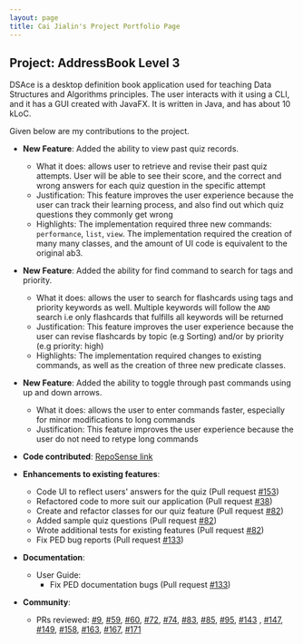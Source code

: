 ```yaml
---
layout: page
title: Cai Jialin's Project Portfolio Page
---
```


## Project: AddressBook Level 3

DSAce is a desktop definition book application used for teaching Data Structures and Algorithms principles. The user interacts with it using a CLI, and it has a GUI created with JavaFX.
It is written in Java, and has about 10 kLoC.

Given below are my contributions to the project.

* **New Feature**: Added the ability to view past quiz records.
  * What it does: allows user to retrieve and revise their past quiz attempts. User will be able to see their score, and the correct and wrong answers
  for each quiz question in the specific attempt
  * Justification: This feature improves the user experience because the user can track their learning process, and also find out which quiz questions
  they commonly get wrong
  * Highlights: The implementation required three new commands: `performance`, `list`, `view`. The implementation required the creation of many many classes, and
    the amount of UI code is equivalent to the original ab3.

* **New Feature**: Added the ability for find command to search for tags and priority.
  * What it does: allows the user to search for flashcards using tags and priority keywords as well. Multiple keywords will follow the `AND` search
  i.e only flashcards that fulfills all keywords will be returned
  * Justification: This feature improves the user experience because the user can revise flashcards by topic (e.g Sorting) and/or by priority (e.g priority: high)
  * Highlights: The implementation required changes to existing commands, as well as the creation of three new predicate classes.
  
* **New Feature**: Added the ability to toggle through past commands using up and down arrows.
    * What it does: allows the user to enter commands faster, especially for minor modifications to long commands
    * Justification: This feature improves the user experience because the user do not need to retype long commands
    
* **Code contributed**: [RepoSense link](https://nus-cs2103-ay2021s1.github.io/tp-dashboard/#breakdown=true&search=jialin7878&sort=groupTitle&sortWithin=title&since=2020-08-14&timeframe=commit&mergegroup=&groupSelect=groupByRepos&checkedFileTypes=docs~functional-code~test-code~other)

* **Enhancements to existing features**:
  * Code UI to reflect users' answers for the quiz (Pull request [\#153]())
  * Refactored code to more suit our application (Pull request [\#38]())
  * Create and refactor classes for our quiz feature (Pull request [\#82]())
  * Added sample quiz questions (Pull request [\#82]())
  * Wrote additional tests for existing features (Pull request [\#82]())
  * Fix PED bug reports (Pull request [\#133]())

* **Documentation**:
  * User Guide:
    * Fix PED documentation bugs (Pull request [\#133]())

* **Community**:
  * PRs reviewed: [\#9](), [\#59](), [\#60](), [\#72](), [\#74](), [\#83](), [\#85](), [\#95](), [\#143]()
  , [\#147](), [\#149](), [\#158](), [\#163](), [\#167](), [\#171]()


